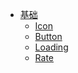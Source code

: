 - [基础](/base/icon)
  - [Icon](/base/icon)
  - [Button](/base/button)
  - [Loading](/base/loading)
  - [Rate](/base/rate)
<!-- - [Guide](/guide)
  - [How to do A](/guide/how-to-do-a)
  - [How to do B](/guide/how-to-do-b) -->
